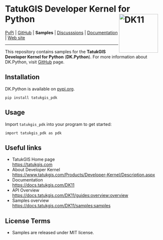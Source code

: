 # TatukGIS Developer Kernel for Python <img align="right" width="128" height="128" alt="DK11" src="https://docs.tatukgis.com/DK11/_media/dk_logo.png">

[PyPi](https://pypi.org/project/tatukgis-pdk/) | [GitHub](https://github.com/TatukGIScom/DK.Python) | **Samples** | [Discusssions](https://github.com/TatukGIScom/DK.Python/discussions) | [Documentation](https://docs.tatukgis.com/dk11) | [Web site](https://www.tatukgis.com)

---

This repository contains samples for the **TatukGIS Developer Kernel for Python** (**DK.Python**).
For more information about DK.Python, visit [GitHub](https://github.com/TatukGIScom/DK.Python) page.

## Installation
DK.Python is available on [pypi.org](https://pypi.org/project/tatukgis-pdk/).

    pip install tatukgis_pdk
    
## Usage
Import `tatukgis_pdk` into your program to get started:

    import tatukgis_pdk as pdk
  
## Useful links
- TatukGIS Home page<br>https://tatukgis.com
- About Developer Kernel<br>https://www.tatukgis.com/Products/Developer-Kernel/Description.aspx
- Documentation<br>https://docs.tatukgis.com/DK11
- API Overview<br>https://docs.tatukgis.com/DK11/guides:overview:overview
- Samples overview<br>https://docs.tatukgis.com/DK11/samples:samples

## License Terms

- Samples are released under MIT license.
